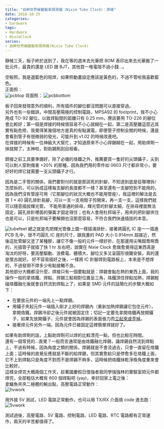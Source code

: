 ```yaml
---
title: "自幹世界線變動率探測儀（Nixie Tube Clock）：焊接"
date: 2018-10-25
categories:
- hardware
tags:
- Hardware
- NixieClock
series:
- 自幹世界線變動率探測儀(Nixie Tube Clock)
---
```


靜候三天，板子終於送到了，我在等的週末去光華把 BOM 表印出來去光華搬了一批元件，最貴的還是 LED 跟 BJT，其他買一堆電阻不過小錢…。  
<!--more-->

空板照，我是選藍色的阻焊，如果照動畫設定應該是黃色的，不過不管啦我喜歡藍色。  
正面照：  
![pcbtop](/images/nixie/pcbtop.png)
背面照：
![pcbbottom](/images/nixie/pcbbottom.png)

板子回來發現意外的順利，所有插件的腳位都沒問題可以直接穿過。  
另外也有一些錯誤，中間高壓陽極的控制電路，MPSA92 的 footprint，我不小心用成 TO-92 腳位，以致焊點間的距離只有 0.25 mm，應該要用 TO-226 的腳位會比較好；第一個是焊接的時候很容易不小心就糊在一起，第二是高壓離這麼近其實有點危險，我覺得某幾個地方是真的有點漏電，即便管子控制全關的時候，還是會看到管子有很微弱的發光，可能升到 v1.02 的時候改進吧。  
在焊接的時候有一位神級大大幫忙，才知道原來不小心焊錫糊在一起，用助焊劑一抹就開了，太神啦，對助錫劑刮目相看。  

銲接之前工具要準備好，除了必備的烙鐵之外，推薦要買一隻好的尖頭鑷子，尖到可以刺人穿刺傷害 +20% 的那種，因為我們用的零件如 0603 尺寸都非常小，要好好的焊它就需要一支尖頭鑷子才行。  

因為是二手管的關係，我們要對付的就是那該死的針腳，不知道到底是從哪裡拆/怎麼拆的，可以拆成這樣每支腳的長度都不一樣？甚至還有一支腳短到不能用的，因為我們沒有管座可用（它那腳位的狀況大概也不能用管座），我這裡的解法是去買 1 * 40 圓孔排針長腳，可以一支一支用鉗子剪開來，再一支一支，這樣我們就可以隨意插拔輝光管。  不能用普通的排母，輝光管的針腳太細，在排母裡面無法固定，圓孔排針裡面的彈簧才固定得住；也有人會用杜邦端子，用夾的把針腳夾住也是可以，只是杜邦端子要解開也沒那麼容易，不符合我們快速插拔的本意。  

![tubefeet](/images/nixie/DSC_1152.png)
總之就是先把輝光管像上圖一樣插滿排針，接著將圓孔 IC 座一一插進 PCB 孔中，很不巧圓孔 IC 座的尺寸，跟我畫的 PAD 大小 0.914mm 超接近，然後這批管腳又塗了某種膠，讓它不像一般的元件一樣好折，在那邊用尖嘴鉗喬啊喬的，光插管子就插了快 1 hr 左右吧，說實在 Nixie Clock 愈做愈覺得這東西真是淘汰的好呀，要高壓驅動、浪費電、體積大、腳位又多又呈圓形很難安裝，真的還是懷古就好。
好不容易插好之後，一樣將 IC 針腳焊到電路板上，本來是不想焊的，不過發現不焊多少有點接觸不良。  
其他部分大概都沒什麼，焊接只有一個要點就是：焊錫會黏在熱的東西上面，我的操作一般的拿烙鐵、焊點、焊錫三點相對位置呈三角，烙鐵頂住焊點加熱，焊錫輕碰烙鐵融化後就會自然流到焊點上了，如果是 SMD 元件的話簡化的步驟大概如下：  

* 在要放元件的一端先上一點焊錫。
* 用鑷子夾起元件一端插入剛才上好的焊錫內（重新加熱焊錫讓它包住元件），拿開烙鐵，焊錫冷卻之後元件就被固定住；切記一定要先拿開烙鐵再放開鑷子，如果先放開鑷子，元件就會因為焊錫的表面張力而[立起來或歪掉](https://www.researchmfg.com/2014/02/solder-tombstone/)。
* 接著焊元件另外一端，因為元件已被固定這裡簡單焊就好了。

如果有助焊劑的話，上點助焊劑可以焊的比較漂亮一點，但也比較花時間。  
還有一個常見的…直覺？一般而言通常是由烙鐵融化焊錫，讓焊錫自然流到焊點上，不過有時候，因為角度之類的關係，焊錫就是不會流過去，只會一直留在烙鐵上面；這時候的直覺反應就是不斷的給焊錫，但其實愈給只是停愈多在烙鐵上面，它不上到焊點只是角度不對而不是焊錫不夠多，這時候把烙鐵抹乾淨換角度重來會比較好。    
這樣全焊完大概兩個工作天，趁著國慶假日借強者我同學強強林的實驗室把元件都焊完，全部粗估大概有 600 個焊點吧 (yay)，幸好回家上電之後：  
拿鱷魚夾夾二極體的輸出點，高壓電路正常動作：  
![hvwork](/images/nixie/DSC_1151.png)

用外接 5V 測試，LED 電路正常動作，也可以用 TX/RX 介面燒 code 進去跑：  
![5vwork](/images/nixie/DSC_1153.png)

測試過後，高壓電路、5V 電路、控制電路、LED 電路、RTC 電路都有正常運作，兩天的辛苦都值得了。 
